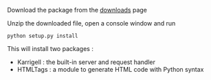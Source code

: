 Download the package from the [downloads](http://code.google.com/p/karrigell/downloads/list) page

Unzip the downloaded file, open a console window and run

```
python setup.py install 
```

This will install two packages :
  * Karrigell : the built-in server and request handler
  * HTMLTags : a module to generate HTML code with Python syntax